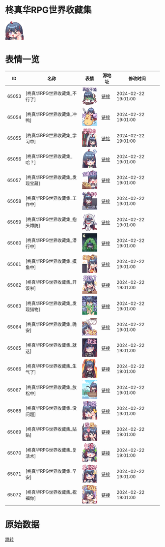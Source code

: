 # 柊真华RPG世界收藏集

<img src="./cover.png" height="60" alt="cover" />

# 表情一览

|ID|名称|表情|源地址|修改时间|
|----|----|----|----|----|
|65053|[柊真华RPG世界收藏集_不行了]|<img src="./pic/065053_%5B柊真华RPG世界收藏集_不行了%5D.png" height="60" alt="不行了"/>|[链接](https://i0.hdslb.com/bfs/garb/279eb3b91f5a7d3eb8eaa104811cd403da2bbdce.png)|2024-02-22 19:01:00|
|65054|[柊真华RPG世界收藏集_冲鸭]|<img src="./pic/065054_%5B柊真华RPG世界收藏集_冲鸭%5D.png" height="60" alt="冲鸭"/>|[链接](https://i0.hdslb.com/bfs/garb/d1df52e4491c5372547973c1b5edb243708dc2e2.png)|2024-02-22 19:01:00|
|65055|[柊真华RPG世界收藏集_学习中]|<img src="./pic/065055_%5B柊真华RPG世界收藏集_学习中%5D.png" height="60" alt="学习中"/>|[链接](https://i0.hdslb.com/bfs/garb/e8ebbc69540fd61572badc88bc894442706f0004.png)|2024-02-22 19:01:00|
|65056|[柊真华RPG世界收藏集_哈？]|<img src="./pic/065056_%5B柊真华RPG世界收藏集_哈？%5D.png" height="60" alt="哈？"/>|[链接](https://i0.hdslb.com/bfs/garb/9b8bf8a70b1dcf1daadd9daa6385bf19e6bc7951.png)|2024-02-22 19:01:00|
|65057|[柊真华RPG世界收藏集_发现宝藏]|<img src="./pic/065057_%5B柊真华RPG世界收藏集_发现宝藏%5D.png" height="60" alt="发现宝藏"/>|[链接](https://i0.hdslb.com/bfs/garb/259d3b8858c1c68a6d39b23a217ed57c87ad66b4.png)|2024-02-22 19:01:00|
|65058|[柊真华RPG世界收藏集_工作中]|<img src="./pic/065058_%5B柊真华RPG世界收藏集_工作中%5D.png" height="60" alt="工作中"/>|[链接](https://i0.hdslb.com/bfs/garb/619aeda2a8b46b217633e23256651c045a085e26.png)|2024-02-22 19:01:00|
|65059|[柊真华RPG世界收藏集_抱头蹲防]|<img src="./pic/065059_%5B柊真华RPG世界收藏集_抱头蹲防%5D.png" height="60" alt="抱头蹲防"/>|[链接](https://i0.hdslb.com/bfs/garb/b441095bad3132f084804a666933a1810753f05e.png)|2024-02-22 19:01:00|
|65060|[柊真华RPG世界收藏集_潜行中]|<img src="./pic/065060_%5B柊真华RPG世界收藏集_潜行中%5D.png" height="60" alt="潜行中"/>|[链接](https://i0.hdslb.com/bfs/garb/5eec2ce5b4ebaf3bdc3a689c8bbf1f5e4704c5aa.png)|2024-02-22 19:01:00|
|65061|[柊真华RPG世界收藏集_摸鱼中]|<img src="./pic/065061_%5B柊真华RPG世界收藏集_摸鱼中%5D.png" height="60" alt="摸鱼中"/>|[链接](https://i0.hdslb.com/bfs/garb/00097ffde3ac4d04220c1264de77693289d8097a.png)|2024-02-22 19:01:00|
|65062|[柊真华RPG世界收藏集_开饭啦]|<img src="./pic/065062_%5B柊真华RPG世界收藏集_开饭啦%5D.png" height="60" alt="开饭啦"/>|[链接](https://i0.hdslb.com/bfs/garb/4c3460e3640cb539f15a6123df359212ca001212.png)|2024-02-22 19:01:00|
|65063|[柊真华RPG世界收藏集_发现猎物]|<img src="./pic/065063_%5B柊真华RPG世界收藏集_发现猎物%5D.png" height="60" alt="发现猎物"/>|[链接](https://i0.hdslb.com/bfs/garb/180a607018430589807644155f9768078fb46316.png)|2024-02-22 19:01:00|
|65064|[柊真华RPG世界收藏集_晚安]|<img src="./pic/065064_%5B柊真华RPG世界收藏集_晚安%5D.png" height="60" alt="晚安"/>|[链接](https://i0.hdslb.com/bfs/garb/855578fdd4e2b2504b3bea95272ae8b2e44400af.png)|2024-02-22 19:01:00|
|65065|[柊真华RPG世界收藏集_就这]|<img src="./pic/065065_%5B柊真华RPG世界收藏集_就这%5D.png" height="60" alt="就这"/>|[链接](https://i0.hdslb.com/bfs/garb/359fc5d24e63afb45b9e1fdcdeac438a7f7db602.png)|2024-02-22 19:01:00|
|65066|[柊真华RPG世界收藏集_生气了]|<img src="./pic/065066_%5B柊真华RPG世界收藏集_生气了%5D.png" height="60" alt="生气了"/>|[链接](https://i0.hdslb.com/bfs/garb/cf2fca8165bb8cc5da46bfc39f997869d54da6a1.png)|2024-02-22 19:01:00|
|65067|[柊真华RPG世界收藏集_放松中]|<img src="./pic/065067_%5B柊真华RPG世界收藏集_放松中%5D.png" height="60" alt="放松中"/>|[链接](https://i0.hdslb.com/bfs/garb/e9a5d26f1991b0bf37db411a6f550d34765f74b5.png)|2024-02-22 19:01:00|
|65068|[柊真华RPG世界收藏集_没问题]|<img src="./pic/065068_%5B柊真华RPG世界收藏集_没问题%5D.png" height="60" alt="没问题"/>|[链接](https://i0.hdslb.com/bfs/garb/c6d39f1bfd3ba18d6656c7d4e52694b138fa6223.png)|2024-02-22 19:01:00|
|65069|[柊真华RPG世界收藏集_贴贴]|<img src="./pic/065069_%5B柊真华RPG世界收藏集_贴贴%5D.png" height="60" alt="贴贴"/>|[链接](https://i0.hdslb.com/bfs/garb/3ea106608d8ae53352ed0a89d2ba841884bd88b4.png)|2024-02-22 19:01:00|
|65070|[柊真华RPG世界收藏集_复活术]|<img src="./pic/065070_%5B柊真华RPG世界收藏集_复活术%5D.png" height="60" alt="复活术"/>|[链接](https://i0.hdslb.com/bfs/garb/5c12aa78ea164e4abe577b33be461278213abc3f.png)|2024-02-22 19:01:00|
|65071|[柊真华RPG世界收藏集_早安]|<img src="./pic/065071_%5B柊真华RPG世界收藏集_早安%5D.png" height="60" alt="早安"/>|[链接](https://i0.hdslb.com/bfs/garb/11de138baffd2e8cae477b78a0bd6075b31d0735.png)|2024-02-22 19:01:00|
|65072|[柊真华RPG世界收藏集_祝福你]|<img src="./pic/065072_%5B柊真华RPG世界收藏集_祝福你%5D.png" height="60" alt="祝福你"/>|[链接](https://i0.hdslb.com/bfs/garb/7c8129b9883bfb6ff20efa2cf9de4f879d94ba94.png)|2024-02-22 19:01:00|

# 原始数据

[跳转](./raw.json)

